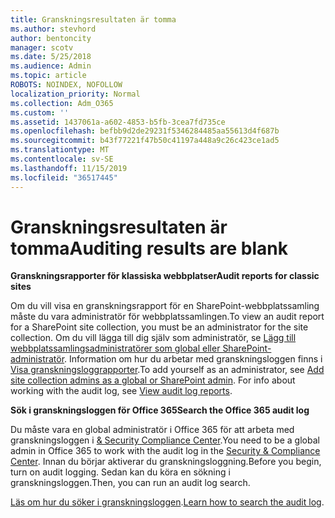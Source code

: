 ```yaml
---
title: Granskningsresultaten är tomma
ms.author: stevhord
author: bentoncity
manager: scotv
ms.date: 5/25/2018
ms.audience: Admin
ms.topic: article
ROBOTS: NOINDEX, NOFOLLOW
localization_priority: Normal
ms.collection: Adm_O365
ms.custom: ''
ms.assetid: 1437061a-a602-4853-b5fb-3cea7fd735ce
ms.openlocfilehash: befbb9d2de29231f5346284485aa55613d4f687b
ms.sourcegitcommit: b43f77221f47b50c41197a448a9c26c423ce1ad5
ms.translationtype: MT
ms.contentlocale: sv-SE
ms.lasthandoff: 11/15/2019
ms.locfileid: "36517445"
---
```

# <a name="auditing-results-are-blank"></a><span data-ttu-id="f3bc2-102">Granskningsresultaten är tomma</span><span class="sxs-lookup"><span data-stu-id="f3bc2-102">Auditing results are blank</span></span>

 <span data-ttu-id="f3bc2-103">**Granskningsrapporter för klassiska webbplatser**</span><span class="sxs-lookup"><span data-stu-id="f3bc2-103">**Audit reports for classic sites**</span></span>
  
<span data-ttu-id="f3bc2-104">Om du vill visa en granskningsrapport för en SharePoint-webbplatssamling måste du vara administratör för webbplatssamlingen.</span><span class="sxs-lookup"><span data-stu-id="f3bc2-104">To view an audit report for a SharePoint site collection, you must be an administrator for the site collection.</span></span> <span data-ttu-id="f3bc2-105">Om du vill lägga till dig själv som administratör, se [Lägg till webbplatssamlingsadministratörer som global eller SharePoint-administratör](https://go.microsoft.com/fwlink/?linkid=869390). Information om hur du arbetar med granskningsloggen finns i [Visa granskningsloggrapporter](https://go.microsoft.com/fwlink/?linkid=395237).</span><span class="sxs-lookup"><span data-stu-id="f3bc2-105">To add yourself as an administrator, see [Add site collection admins as a global or SharePoint admin](https://go.microsoft.com/fwlink/?linkid=869390). For info about working with the audit log, see [View audit log reports](https://go.microsoft.com/fwlink/?linkid=395237).</span></span> 
  
 <span data-ttu-id="f3bc2-106">**Sök i granskningsloggen för Office 365**</span><span class="sxs-lookup"><span data-stu-id="f3bc2-106">**Search the Office 365 audit log**</span></span>
  
<span data-ttu-id="f3bc2-107">Du måste vara en global administratör i Office 365 för att arbeta med granskningsloggen i [ &amp; Security Compliance Center](https://protection.office.com).</span><span class="sxs-lookup"><span data-stu-id="f3bc2-107">You need to be a global admin in Office 365 to work with the audit log in the [Security &amp; Compliance Center](https://protection.office.com).</span></span> <span data-ttu-id="f3bc2-108">Innan du börjar aktiverar du granskningsloggning.</span><span class="sxs-lookup"><span data-stu-id="f3bc2-108">Before you begin, turn on audit logging.</span></span> <span data-ttu-id="f3bc2-109">Sedan kan du köra en sökning i granskningsloggen.</span><span class="sxs-lookup"><span data-stu-id="f3bc2-109">Then, you can run an audit log search.</span></span> 
  
<span data-ttu-id="f3bc2-110">[Läs om hur du söker i granskningsloggen](https://go.microsoft.com/fwlink/?linkid=708432).</span><span class="sxs-lookup"><span data-stu-id="f3bc2-110">[Learn how to search the audit log](https://go.microsoft.com/fwlink/?linkid=708432).</span></span>
  

